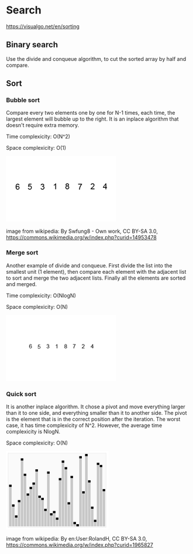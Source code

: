 # Search
https://visualgo.net/en/sorting

## Binary search
Use the divide and conqueue algorithm, to cut the sorted array by half and compare.

## Sort
### Bubble sort

Compare every two elements one by one for N-1 times, each time, the largest element will bubble up to the right. It is an inplace algorithm that doesn't require extra memory.

Time complexicity: O(N^2)

Space complexicity: O(1)

<img src = images/Bubble-sort-example-300px.gif>

image from wikipedia: By Swfung8 - Own work, CC BY-SA 3.0, https://commons.wikimedia.org/w/index.php?curid=14953478

### Merge sort
Another example of divide and conqueue. First divide the list into the smallest unit (1 element), then compare each element with the adjacent list to sort and merge the two adjacent lists. Finally all the elements are sorted and merged.

Time complexicity: O(NlogN)

Space complexicity: O(N)

<img src = images/Merge-sort-example-300px.gif>

### Quick sort
It is another inplace algorithm. It chose a pivot and move everything larger than it to one side, and everything smaller than it to another side. The pivot is the element that is in the correct position after the iteration. The worst case, it has time complexicity of N^2. However, the average time complexicity is NlogN. 


Space complexicity: O(N)

<img src = images/Sorting_quicksort_anim.gif>

image from wikipedia: By en:User:RolandH, CC BY-SA 3.0, https://commons.wikimedia.org/w/index.php?curid=1965827


